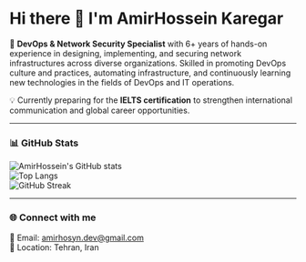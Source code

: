 # Hi there 👋 I'm AmirHossein Karegar  

🚀 **DevOps & Network Security Specialist** with 6+ years of hands-on experience in designing, implementing, and securing network infrastructures across diverse organizations. Skilled in promoting DevOps culture and practices, automating infrastructure, and continuously learning new technologies in the fields of DevOps and IT operations.  

💡 Currently preparing for the **IELTS certification** to strengthen international communication and global career opportunities.  

---

### 📊 GitHub Stats  

![AmirHossein's GitHub stats](https://github-readme-stats.vercel.app/api?username=Amirhossein-karegar&show_icons=true&theme=radical)  
![Top Langs](https://github-readme-stats.vercel.app/api/top-langs/?username=Amirhossein-karegar&layout=compact&theme=radical)  
![GitHub Streak](https://streak-stats.demolab.com?user=Amirhossein-karegar&theme=radical)  

---

### 🌐 Connect with me  

📧 Email: amirhosyn.dev@gmail.com  
📍 Location: Tehran, Iran  
